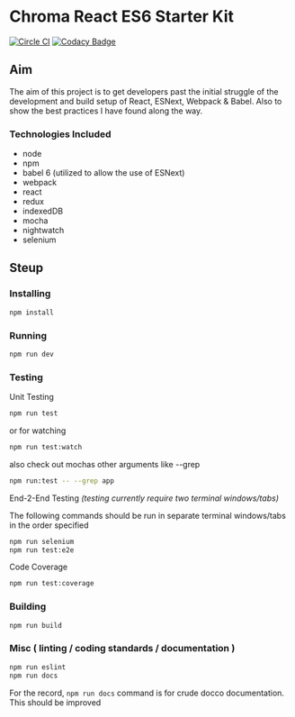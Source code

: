 # Chroma React ES6 Starter Kit
[![Circle CI](https://circleci.com/gh/chromasports/chroma-react-es6-starter.svg?style=svg)](https://circleci.com/gh/chromasports/chroma-react-es6-starter)
[![Codacy Badge](https://api.codacy.com/project/badge/grade/250965feb9f74c8e8bd5c7db28f125d8)](https://www.codacy.com)
## Aim

The aim of this project is to get developers past the initial struggle of the development and build setup of React, ESNext, Webpack & Babel. Also to show the best practices I have found along the way.

### Technologies Included
* node
* npm
* babel 6 (utilized to allow the use of ESNext)
* webpack
* react
* redux
* indexedDB
* mocha
* nightwatch
* selenium

## Steup

### Installing

```bash
npm install
```

### Running

```bash
npm run dev
```

### Testing

Unit Testing

```bash
npm run test
```
or for watching
```bash
npm run test:watch
```
also check out mochas other arguments like --grep
```bash
npm run:test -- --grep app
```

End-2-End Testing
*(testing currently require two terminal windows/tabs)*

The following commands should be run in separate terminal windows/tabs in the order specified

```bash
npm run selenium
npm run test:e2e
```

Code Coverage

```bash
npm run test:coverage
```

### Building
```bash
npm run build
```

### Misc ( linting / coding standards / documentation )
```bash
npm run eslint
npm run docs
```

For the record, `npm run docs` command is for crude docco documentation. This should be improved
